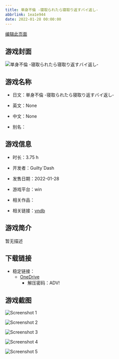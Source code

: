 ```yaml
---
title: 単身不倫 -寝取られたら寝取り返すバイ返し‐
abbrlink: 1ea1e944
date: 2022-01-28 00:00:00
---
```

[编辑此页面](https://github.com/ACG-3/ADV3-source/blob/main/source/_posts/games/%E5%8D%98%E8%BA%AB%E4%B8%8D%E5%80%AB%20-%E5%AF%9D%E5%8F%96%E3%82%89%E3%82%8C%E3%81%9F%E3%82%89%E5%AF%9D%E5%8F%96%E3%82%8A%E8%BF%94%E3%81%99%E3%83%90%E3%82%A4%E8%BF%94%E3%81%97%E2%80%90.md)

## 游戏封面

![単身不倫 -寝取られたら寝取り返すバイ返し‐](https://pan.timero.xyz/onedrive/img_lib_001/%E5%8D%98%E8%BA%AB%E4%B8%8D%E5%80%AB%20-%E5%AF%9D%E5%8F%96%E3%82%89%E3%82%8C%E3%81%9F%E3%82%89%E5%AF%9D%E5%8F%96%E3%82%8A%E8%BF%94%E3%81%99%E3%83%90%E3%82%A4%E8%BF%94%E3%81%97%E2%80%90_cover.avif)


## 游戏名称

- 日文：単身不倫 -寝取られたら寝取り返すバイ返し‐
- 英文：None
- 中文：None

- 别名：


## 游戏信息

- 时长：3.75 h
- 开发者：Guilty`Dash
- 发售日期：2022-01-28
- 游戏平台：win
- 相关作品：

- 相关链接：[vndb](https://vndb.org/v32949)


## 游戏简介

暂无描述


## 下载链接

- 稳定链接：
    - [OneDrive](https://pan.timero.xyz/onedrive/adv_lib_001/%E5%8D%98%E8%BA%AB%E4%B8%8D%E5%80%AB%20-%E5%AF%9D%E5%8F%96%E3%82%89%E3%82%8C%E3%81%9F%E3%82%89%E5%AF%9D%E5%8F%96%E3%82%8A%E8%BF%94%E3%81%99%E3%83%90%E3%82%A4%E8%BF%94%E3%81%97%E2%80%90)
        - 解压密码：ADV!



## 游戏截图


![Screenshot 1](https://pan.timero.xyz/onedrive/img_lib_001/%E5%8D%98%E8%BA%AB%E4%B8%8D%E5%80%AB%20-%E5%AF%9D%E5%8F%96%E3%82%89%E3%82%8C%E3%81%9F%E3%82%89%E5%AF%9D%E5%8F%96%E3%82%8A%E8%BF%94%E3%81%99%E3%83%90%E3%82%A4%E8%BF%94%E3%81%97%E2%80%90_Screenshot_1.avif)

![Screenshot 2](https://pan.timero.xyz/onedrive/img_lib_001/%E5%8D%98%E8%BA%AB%E4%B8%8D%E5%80%AB%20-%E5%AF%9D%E5%8F%96%E3%82%89%E3%82%8C%E3%81%9F%E3%82%89%E5%AF%9D%E5%8F%96%E3%82%8A%E8%BF%94%E3%81%99%E3%83%90%E3%82%A4%E8%BF%94%E3%81%97%E2%80%90_Screenshot_2.avif)

![Screenshot 3](https://pan.timero.xyz/onedrive/img_lib_001/%E5%8D%98%E8%BA%AB%E4%B8%8D%E5%80%AB%20-%E5%AF%9D%E5%8F%96%E3%82%89%E3%82%8C%E3%81%9F%E3%82%89%E5%AF%9D%E5%8F%96%E3%82%8A%E8%BF%94%E3%81%99%E3%83%90%E3%82%A4%E8%BF%94%E3%81%97%E2%80%90_Screenshot_3.avif)

![Screenshot 4](https://pan.timero.xyz/onedrive/img_lib_001/%E5%8D%98%E8%BA%AB%E4%B8%8D%E5%80%AB%20-%E5%AF%9D%E5%8F%96%E3%82%89%E3%82%8C%E3%81%9F%E3%82%89%E5%AF%9D%E5%8F%96%E3%82%8A%E8%BF%94%E3%81%99%E3%83%90%E3%82%A4%E8%BF%94%E3%81%97%E2%80%90_Screenshot_4.avif)

![Screenshot 5](https://pan.timero.xyz/onedrive/img_lib_001/%E5%8D%98%E8%BA%AB%E4%B8%8D%E5%80%AB%20-%E5%AF%9D%E5%8F%96%E3%82%89%E3%82%8C%E3%81%9F%E3%82%89%E5%AF%9D%E5%8F%96%E3%82%8A%E8%BF%94%E3%81%99%E3%83%90%E3%82%A4%E8%BF%94%E3%81%97%E2%80%90_Screenshot_5.avif)


